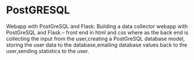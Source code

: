# PostGRESQL
Webapp with PostGreSQL and Flask: Building a data collector webapp with PostGreSQL and Flask.– front end in html and css where as the back end is collecting the input from the user,creating a PostGreSQL database model, storing the user data to the database,emailing database values back to the user,sending statistics to the user.
